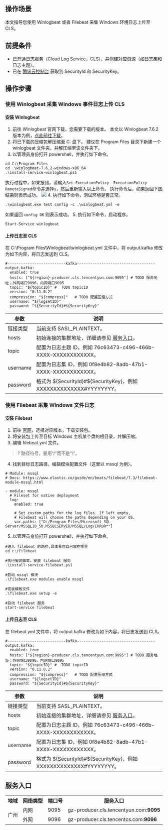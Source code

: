 ## 操作场景

本文指导您使用 Winlogbeat 或者 Filebeat 采集 Windows 环境日志上传至 CLS。

## 前提条件

- 已开通日志服务（Cloud Log Service，CLS），并创建对应资源（如日志集和日志主题）。
- 已在 [腾讯云控制台](https://console.cloud.tencent.com/cam/capi) 获取到 SecurityId 和 SecurityKey。

## 操作步骤


### 使用 Winlogbeat 采集 Windows 事件日志上传 CLS

#### 安装 Winlogbeat

1. 前往 Winlogbeat 官网下载，您需要下载的版本。
本文以 Winlogbeat 7.6.2 版本为例，[点此前往下载](https://www.elastic.co/cn/downloads/past-releases/winlogbeat-7-6-2)。
2. 将已下载的压缩包解压缩至 C: 盘下。
建议在 Program Files 目录下新建一个 winlogbeat 文件夹，并解压缩至该文件夹下。
3. 以管理员身份打开 powershell，并执行如下命令。
```
cd C:\Program Files
cd .\winlogbeat-7.6.2-windows-x86_64
.\install-service-winlogbeat.ps1
```
执行过程中，如果报错，请输入`Set-ExecutionPolicy -ExecutionPolicy RemoteSigned`命令并选择`y`，然后重新输入以上命令。
执行命令后，如果返回下图结果则表示成功。
![](https://qcloudimg.tencent-cloud.cn/raw/68fa77d15c4198ce73f3b68bc543f041.png)
4. 执行如下命令，测试环境是否正常。
```
.\winlogbeat.exe test config -c .\winlogbeat.yml -e
```
如果返回 `config OK` 则表示成功。
5. 执行如下命令，启动程序。
```
Start-Service winlogbeat
```

#### 上传日志至 CLS

在 C:\Program Files\Winlogbeat\winlogbeat.yml 文件中，将 output.kafka 修改为如下内容，将日志发送到 CLS。
```
#--------------------------kafka-----------------------------------
output.kafka:
  enabled: true
  hosts: ["${region}-producer.cls.tencentyun.com:9095"] # TODO 服务地址；外网端口9096，内网端口9095
  topic: "${topicID}" #  TODO topicID
  version: "0.11.0.2"
  compression: "${compress}"   # TODO 配置压缩方式
  username: "${logsetID}"
  password: "${SecurityId}#${SecurityKey}"
```

| 参数 | 说明 |
|---------|---------|
| 链接类型 | 当前支持 SASL_PLAINTEXT。 |
| hosts | 初始连接的集群地址，详细请参见 [服务入口](#hosts)。 |
| topic | 配置为日志主题 ID，例如 76c63473-c496-466b-XXXX-XXXXXXXXXXXX。 |
| username | 配置为日志集 ID，例如 0f8e4b82-8adb-47b1-XXXX-XXXXXXXXXXXX。 |
| password | 格式为 ${SecurityId}#${SecurityKey}，例如 XXXXXXXXXXXXXX#YYYYYYYY。 |

### 使用 Filebeat 采集 Windows 文件日志

#### 安装 Filebeat

1. 前往 [官网](https://www.elastic.co/cn/downloads/past-releases#filebeat)，选择对应版本，下载安装包。
2. 将安装包上传至目标 Windows 主机某个盘的根目录，并解压缩。
3. 编辑 filebeat.yml 文件。
>? 路径符号，要用“/”而不是“\”。
>
4. 找到目标日志路径，编辑模块配置文件（这里以 mssql 为例）。
```
# Module: mssql
# Docs: https://www.elastic.co/guide/en/beats/filebeat/7.3/filebeat-module-mssql.html

- module: mssql
  # Fileset for native deployment
  log:
    enabled: true

    # Set custom paths for the log files. If left empty,
    # Filebeat will choose the paths depending on your OS.
    var.paths: ["D:/Program Files/Microsoft SQL Server/MSSQL10_50.MSSQLSERVER/MSSQL/Log/ERROR*"]
```
5. 以管理员身份打开 powershell，并执行如下命令。
```
#进入 filebeat 的路径,具体看你自己放在哪里
cd c:/filebeat

#执行安装脚本，安装 filebeat 服务
.\install-service-filebeat.ps1

#启动 mssql 模块
.\filebeat.exe modules enable mssql

#安装模板文件
.\filebeat.exe setup -e

#启动 filebeat 服务
start-service filebeat
```

#### 上传日志至 CLS

在 filebeat.yml 文件中，将 output.kafka 修改为如下内容，将日志发送到 CLS。

```
#--------------------------kafka-----------------------------------
output.kafka:
  enabled: true
  hosts: ["${region}-producer.cls.tencentyun.com:9095"] # TODO 服务地址；外网端口9096，内网端口9095
  topic: "${topicID}" #  TODO topicID
  version: "0.11.0.2"
  compression: "${compress}"   # TODO 配置压缩方式
  username: "${logsetID}"
  password: "${SecurityId}#${SecurityKey}"
```

| 参数 | 说明 |
|---------|---------|
| 链接类型 | 当前支持 SASL_PLAINTEXT。 |
| hosts | 初始连接的集群地址，详细请参见 [服务入口](#hosts)。 |
| topic | 配置为日志主题 ID，例如 76c63473-c496-466b-XXXX-XXXXXXXXXXXX。 |
| username | 配置为日志集 ID，例如 0f8e4b82-8adb-47b1-XXXX-XXXXXXXXXXXX。 |
| password | 格式为 ${SecurityId}#${SecurityKey}，例如 XXXXXXXXXXXXXX#YYYYYYYY。 |

<span id="hosts"></span>
## 服务入口 

<table>
	<tr><th>地域</th><th>网络类型</th><th>端口号</th><th>服务入口</th></tr>
	<tr><td rowspan=2>广州</td><td>内网</td><td>9095</td><td>gz-producer.cls.tencentyun.com:<b>9095</b></td></tr>
	<tr><td>外网</td><td>9096</td><td>gz-producer.cls.tencentcs.com:<b>9096</b></td></tr>
</table>



